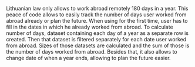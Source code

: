 Lithuanian law only allows to work abroad remotely 180 days in a year. This peace of code allows to easily track the number of days user worked from abroad already or plan the future. When using for the first time, user has to fill in the dates in which he already worked from abroad.  To calculate number of days, dataset containing each day of a year as a separate row is created. Then that dataset is filtered separately for each date user worked from abroad. Sizes of those datasets are calculated and the sum of those is the number of days worked from abroad.  Besides that, it also allows to change date of when a year ends, allowing to plan the future easier. 
